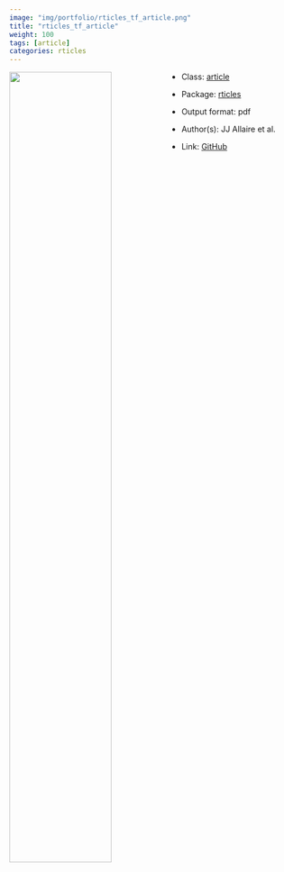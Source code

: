 ```yaml
---
image: "img/portfolio/rticles_tf_article.png"
title: "rticles_tf_article"
weight: 100
tags: [article]
categories: rticles
---
```




<!--more-->

<p><a href="../../img/portfolio/rticles_tf_article.png"><img class = "jf-image-shadow" src="../../img/portfolio/rticles_tf_article.png" width="60%"  align="left"></a></p>

- Class: [article](../../tags/article)
- Package: [rticles](rticles)
- Output format: pdf

- Author(s): JJ Allaire et al.
- Link: [GitHub](https://github.com/rstudio/rticles)


